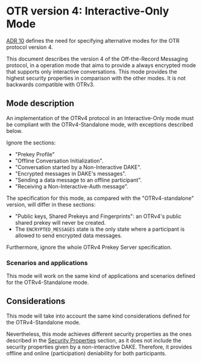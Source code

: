 # OTR version 4: Interactive-Only Mode

[ADR 10](https://github.com/otrv4/otrv4/tree/master/architecture-decisions/010-modes.md)
defines the need for specifying alternative modes for the OTR protocol
version 4.

This document describes the version 4 of the Off-the-Record Messaging protocol,
in a operation mode that aims to provide a always encrypted mode that supports
only interactive conversations. This mode provides the highest security
properties in comparison with the other modes. It is not backwards compatible
with OTRv3.

## Mode description

An implementation of the OTRv4 protocol in an Interactive-Only mode must be
compliant with the OTRv4-Standalone mode, with exceptions described below.

Ignore the sections:

- "Prekey Profile"
- "Offline Conversation Initialization".
- "Conversation started by a Non-Interactive DAKE".
- "Encrypted messages in DAKE's messages".
- "Sending a data message to an offline participant".
- "Receiving a Non-Interactive-Auth message".

The specification for this mode, as compared with the "OTRv4-standalone"
version, will differ in these sections:

- "Public keys, Shared Prekeys and Fingerprints": an OTRv4's public shared
  prekey will never be created.
- The `ENCRYPTED_MESSAGES` state is the only state where a participant is
  allowed to send encrypted data messages.

Furthermore, ignore the whole OTRv4 Prekey Server specification.

### Scenarios and applications

This mode will work on the same kind of applications and scenarios defined
for the OTRv4-Standalone mode.

## Considerations

This mode will take into account the same kind considerations defined for the
OTRv4-Standalone mode.

Nevertheless, this mode achieves different security properties as the ones
described in the [Security Properties](../otrv4.md#security-properties) section,
as it does not include the security properties given by a non-interactive DAKE.
Therefore, it provides offline and online (participation) deniability for both
participants.